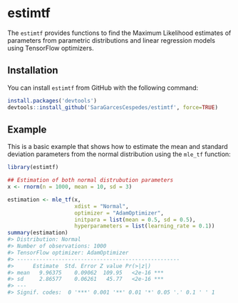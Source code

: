 
<!-- README.md is generated from README.Rmd. Please edit that file -->

# estimtf

<!-- badges: start -->

<!-- badges: end -->

The `estimtf` provides functions to find the Maximum Likelihood
estimates of parameters from parametric distributions and linear
regression models using TensorFlow optimizers.

## Installation

You can install `estimtf` from GitHub with the following command:

``` r
install.packages('devtools')
devtools::install_github('SaraGarcesCespedes/estimtf', force=TRUE) 
```

## Example

This is a basic example that shows how to estimate the mean and standard
deviation parameters from the normal distribution using the `mle_tf`
function:

``` r
library(estimtf)

## Estimation of both normal distrubution parameters
x <- rnorm(n = 1000, mean = 10, sd = 3)

estimation <- mle_tf(x, 
                     xdist = "Normal", 
                     optimizer = "AdamOptimizer",
                     initpara = list(mean = 0.5, sd = 0.5),
                     hyperparameters = list(learning_rate = 0.1))
summary(estimation)
#> Distribution: Normal 
#> Number of observations: 1000 
#> TensorFlow optimizer: AdamOptimizer 
#> ---------------------------------------------------
#>      Estimate  Std. Error Z value Pr(>|z|)    
#> mean   9.96375    0.09062  109.95   <2e-16 ***
#> sd     2.86577    0.06261   45.77   <2e-16 ***
#> ---
#> Signif. codes:  0 '***' 0.001 '**' 0.01 '*' 0.05 '.' 0.1 ' ' 1
```
